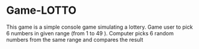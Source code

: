# Game-LOTTO
This game is a simple console game simulating a lottery. 
Game  user to pick 6 numbers in given range (from 1 to 49 ). Computer picks 6 random numbers from the same range and compares the result
